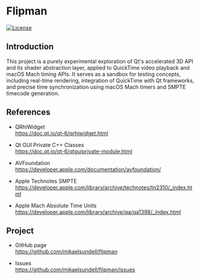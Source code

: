 Flipman
==================

[![License](https://img.shields.io/badge/license-BSD%203--Clause-blue.svg?style=flat-square)](https://github.com/mikaelsundell/brawtool/blob/master/README.md)

Introduction
------------

This project is a purely experimental exploration of Qt's accelerated 3D API and its shader abstraction layer, applied to QuickTime video playback and macOS Mach timing APIs. It serves as a sandbox for testing concepts, including real-time rendering, integration of QuickTime with Qt frameworks, and precise time synchronization using macOS Mach timers and SMPTE timecode generation.

References
-------------

* QRhiWidget   
https://doc.qt.io/qt-6/qrhiwidget.html

* Qt GUI Private C++ Classes   
https://doc.qt.io/qt-6/qtguiprivate-module.html

* AVFoundation   
https://developer.apple.com/documentation/avfoundation/

* Apple Technotes SMPTE   
https://developer.apple.com/library/archive/technotes/tn2310/_index.html

* Apple Mach Absolute Time Units   
https://developer.apple.com/library/archive/qa/qa1398/_index.html

Project
-------

* GitHub page   
https://github.com/mikaelsundell/flipman

* Issues   
https://github.com/mikaelsundell/flipman/issues

